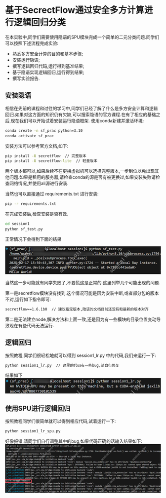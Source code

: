 # 基于SecrectFlow通过安全多方计算进行逻辑回归分类

在本实验中,同学们需要使用隐语的SPU模块完成一个简单的二元分类问题.同学们可以按照下述流程完成实验:
- 熟悉多方安全计算的目的和基本步骤;
- 安装运行隐语;
- 撰写逻辑回归代码,运行得到基准结果;
- 基于隐语实现逻辑回归,运行得到结果;
- 撰写实验报告.

## 安装隐语
相信在先前的课程和过往的学习中,同学们已经了解了什么是多方安全计算和逻辑回归.如果对这方面的知识仍有欠缺,可以搜索隐语的官方课程.在有了相应的基础之后,现在我们可以开始试着安装运行隐语框架.
使用conda新建并激活环境:
```cmd
conda create -n sf_prac python=3.10
conda activate sf_prac
```
安装方法可以参考官方文档,如下:
```cmd
pip install -U secretflow  // 完整版本
pip install -U secretflow-lite  // 轻量版本
```
两个版本都可以,如果后续不在更换虚拟机可以选择完整版本,一步到位以免出现其他问题.如果是租用的服务器,请检查conda的源是否有被更换过,如果安装失败请检查网络情况,并使用ali源进行安装.

当然也可以直接通过 requirements.txt 进行安装:
```cmd
pip -r requirements.txt
```

在完成安装后,检查安装是否有效.

```cmd
cd session1
python sf_test.py 
```
正常情况下会得到下面的结果

![](https://raw.githubusercontent.com/Rainysponge/Figurebed/main/img/20250217155339.png)

当然这一步可能就有同学失败了,不要慌这是正常的.这里列举几个可能出现的问题.

第一是secretflow模块没有找到.这个情况可能是因为安装中断,或者部分包的版本不对,运行如下指令即可:
```cmd
secretflow==1.6.1b0  // 建议指定版本,隐语的文档目前还没有和最新的版本对齐
```
第二是无法建立node,解决方法和上面一致,还是因为有一些模块的目录位置变动导致现在有些代码无法运行.

## 逻辑回归

按照教程,同学们很轻松地就可以得到 session1_lr.py 中的代码,我们来运行一下:
```cmd
python session1_lr.py  // 这里的代码有一些bug,请自行修复
```
结果如下
![](https://raw.githubusercontent.com/Rainysponge/Figurebed/main/img/20250217160442.png)

## 使用SPU进行逻辑回归

按照教程同学们很简单就可以得到相应代码,试着运行一下:
```cmd
python session1_lr_spu.py
```
好像报错,请同学们自行调整其中的bug,如果代码正确的话输入结果如下:
![](https://raw.githubusercontent.com/Rainysponge/Figurebed/main/img/20250217163337.png)
